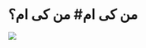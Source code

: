 # من کی ام# من کی ام؟

<img align="center" src="https://github.com/tahayahypor/tahayahyapour/assets/116953796/e14054db-24a7-4722-b08f-77dec9df4011">
